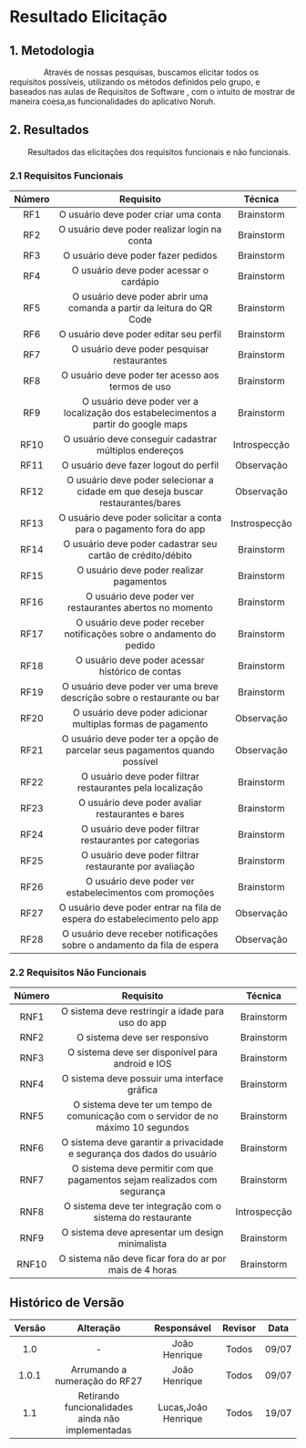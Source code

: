 # Resultado Elicitação

## 1. Metodologia

&emsp;&emsp;   Através de nossas pesquisas, buscamos elicitar todos os requisitos possíveis, utilizando os métodos definidos pelo grupo, e baseados nas aulas de Requisitos de Software , com o intuito de mostrar de maneira coesa,as funcionalidades do aplicativo Noruh.

## 2. Resultados

&emsp;&emsp; Resultados das elicitações dos requisitos funcionais e não funcionais.

### 2.1 Requisitos Funcionais

| Número | Requisito | Técnica |
| :------: | :------------------------------------------------:|:--------:|
| RF1    | O usuário deve poder criar uma conta                            | Brainstorm | 
| RF2    | O usuário deve poder realizar login na conta                    | Brainstorm| 
| RF3    | O usuário deve poder fazer pedidos                              | Brainstorm | 
| RF4    | O usuário deve poder acessar o cardápio                         |Brainstorm| 
| RF5    | O usuário deve poder abrir uma comanda a partir da leitura do QR Code |  Brainstorm| 
| RF6   | O usuário deve poder editar seu perfil        |Brainstorm| 
| RF7   | O usuário deve poder pesquisar restaurantes        | Brainstorm| 
| RF8   | O usuário deve poder ter acesso aos termos de uso  |  Brainstorm| 
| RF9   | O usuário deve poder ver a localização dos estabelecimentos a partir do google maps | Brainstorm | 
| RF10    | O usuário deve conseguir cadastrar múltiplos endereços|Introspecção| 
| RF11    | O usuário deve fazer logout do perfil |Observação| 
| RF12    | O usuário deve poder selecionar a cidade em que deseja buscar restaurantes/bares |Observação| 
| RF13    | O usuário deve poder solicitar a conta para o pagamento fora do app |Instrospecção |      
| RF14   | O usuário deve poder cadastrar seu cartão de crédito/débito       |Brainstorm|                                   
| RF15   | O usuário deve poder realizar pagamentos       |Brainstorm| 
| RF16   | O usuário deve poder ver restaurantes abertos no momento         |Brainstorm |               
| RF17   | O usuário deve poder receber notificações sobre o andamento do pedido |Brainstorm  |         
| RF18   | O usuário deve poder acessar histórico de contas       |Brainstorm|                          
| RF19   | O usuário deve poder ver uma breve descrição sobre o restaurante ou bar  |Brainstorm |       
| RF20    | O usuário deve poder adicionar multiplas formas de pagamento |Observação|                   
| RF21    | O usuário deve poder ter a opção de parcelar seus pagamentos quando possível | Observação|  
| RF22   | O usuário deve poder filtrar restaurantes pela localização       |Brainstorm |           
| RF23   | O usuário deve poder avaliar restaurantes e bares             | Brainstorm|              
| RF24   | O usuário deve poder filtrar restaurantes por categorias       |Brainstorm|              
| RF25   | O usuário deve poder filtrar restaurante por avaliação       |    Brainstorm|            
| RF26   | O usuário deve poder ver estabelecimentos com promoções        |  Brainstorm|            
| RF27    | O usuário deve poder entrar na fila de espera do estabelecimento pelo app|Observação|   
| RF28    | O usuário deve receber notificações sobre o andamento da fila de espera | Observação|   

### 2.2 Requisitos Não Funcionais

| Número | Requisito | Técnica |
| :------: | :------------------------------------------------:|:--------:|
| RNF1    | O sistema deve restringir a idade para uso do app |  Brainstorm |
| RNF2    | O sistema deve ser responsivo |  Brainstorm |
| RNF3    | O sistema deve ser disponível para android e IOS |  Brainstorm |
| RNF4    | O sistema deve possuir uma interface gráfica |  Brainstorm |
| RNF5    | O sistema deve ter um tempo de comunicação com o servidor de no máximo 10 segundos |  Brainstorm |
| RNF6    | O sistema deve garantir a privacidade e segurança dos dados do usuário | Brainstorm |
| RNF7    | O sistema deve permitir com que pagamentos sejam realizados com segurança | Brainstorm |
| RNF8   | O sistema deve ter integração com o sistema do restaurante | Introspecção |
| RNF9    | O sistema deve apresentar um design minimalista | Brainstorm |
| RNF10    | O sistema não deve ficar fora do ar por mais de 4 horas | Brainstorm |

## Histórico de Versão

| Versão |                Alteração               | Responsável |         Revisor        |  Data |
|:------:|:--------------------------------------:|:-----------:|:----------------------:|:-----:|
|   1.0  |                    -                   |    João Henrique  | Todos | 09/07 |
|   1.0.1  |                    Arrumando a numeração do RF27                   |    João Henrique  | Todos | 09/07 |
|   1.1  |                    Retirando funcionalidades ainda não implementadas                   |    Lucas,João Henrique  | Todos | 19/07 |
